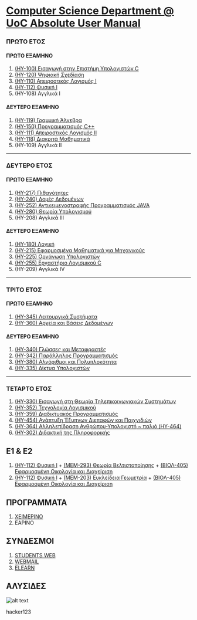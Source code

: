 # [Computer Science Department @ UoC Absolute User Manual](http://www.csd.uoc.gr/index.jsp?content=courses_catalog&openmenu=demoAcc3&lang=gr)

### ΠΡΩΤΟ ΕΤΟΣ

#### ΠΡΩΤΟ ΕΞΑΜΗΝΟ
1. [(ΗΥ-100) Εισαγωγή στην Επιστήμη Υπολογιστών C](https://github.com/keybraker/Computer-Science-Department-Wiki/blob/master/ΜΑΘΗΜΑΤΑ/ΗΥ-100/(ΗΥ-100).md)
2. [(ΗΥ-120) Ψηφιακή Σχεδίαση](https://github.com/Pr0xe/Computer-Science-Department-Wiki/blob/master/%CE%9C%CE%91%CE%98%CE%97%CE%9C%CE%91%CE%A4%CE%91/%CE%97%CE%A5-120/%CE%97%CE%A5-120.md)
3. [(ΗΥ-110) Απειροστικός Λογισμός Ι](https://github.com/keybraker/Computer-Science-Department-Wiki/blob/master/ΜΑΘΗΜΑΤΑ/ΗΥ-110/(ΗΥ-110).md)
4. [(ΗΥ-112) Φυσική Ι](https://www.csd.uoc.gr/~hy112/)
5. (ΗΥ-108) Αγγλικά Ι

#### ΔΕΥΤΕΡΟ ΕΞΑΜΗΝΟ
1. [(HY-119) Γραμμική Άλγεβρα](https://github.com/keybraker/Computer-Science-Department-Wiki/blob/master/ΜΑΘΗΜΑΤΑ/ΗΥ-119/(ΗΥ-119).md)
2. [(ΗΥ-150) Προγραμματισμός C++](https://github.com/keybraker/Computer-Science-Department-Wiki/blob/master/ΜΑΘΗΜΑΤΑ/ΗΥ-150/(ΗΥ-150).md)
3. [(ΗΥ-111) Απειροστικός Λογισμός ΙΙ](https://github.com/keybraker/Computer-Science-Department-Wiki/blob/master/ΜΑΘΗΜΑΤΑ/ΗΥ-111/(ΗΥ-111).md)
4. [(ΗΥ-118) Διακριτά Μαθηματικά](https://github.com/keybraker/Computer-Science-Department-Wiki/blob/master/ΜΑΘΗΜΑΤΑ/ΗΥ-118/(ΗΥ-118).md)
5. (ΗΥ-109) Αγγλικά ΙΙ

***

### ΔΕΥΤΕΡΟ ΕΤΟΣ

#### ΠΡΩΤΟ ΕΞΑΜΗΝΟ
1. [(ΗΥ-217) Πιθανότητες](https://github.com/keybraker/Computer-Science-Department-Wiki/blob/master/ΜΑΘΗΜΑΤΑ/ΗΥ-217/(ΗΥ-217).md)
2. [(ΗΥ-240) Δομές Δεδομένων](https://github.com/keybraker/Computer-Science-Department-Wiki/blob/master/ΜΑΘΗΜΑΤΑ/ΗΥ-240/(ΗΥ-240).md)
3. [(ΗΥ-252) Αντικειμενοστραφής Προγραμματισμός JAVA](https://github.com/keybraker/Computer-Science-Department-Wiki/blob/master/ΜΑΘΗΜΑΤΑ/ΗΥ-252/(ΗΥ-252).md)
4. [(ΗΥ-280) Θεωρία Υπολογισμού](https://github.com/keybraker/Computer-Science-Department-Wiki/blob/master/ΜΑΘΗΜΑΤΑ/ΗΥ-280/(ΗΥ-280).md)
5. (ΗΥ-208) Αγγλικά ΙΙΙ

#### ΔΕΥΤΕΡΟ ΕΞΑΜΗΝΟ
1. [(HY-180) Λογική](https://github.com/keybraker/Computer-Science-Department-Wiki/blob/master/ΜΑΘΗΜΑΤΑ/ΗΥ-180/(ΗΥ-180).md)
2. [(ΗΥ-215) Εφαρμοσμένα Μαθηματικά για Μηχανικούς](https://github.com/keybraker/Computer-Science-Department-Wiki/blob/master/ΜΑΘΗΜΑΤΑ/ΗΥ-215/(ΗΥ-215).md)
3. [(ΗΥ-225) Οργάνωση Υπολογιστών](https://github.com/keybraker/Computer-Science-Department-Wiki/blob/master/ΜΑΘΗΜΑΤΑ/ΗΥ-225/(ΗΥ-225).md)
4. [(ΗΥ-255) Εργαστήριο Λογισμικού C](https://github.com/keybraker/Computer-Science-Department-Wiki/blob/master/ΜΑΘΗΜΑΤΑ/ΗΥ-255/(ΗΥ-255).md)
5. (ΗΥ-209) Αγγλικά IV

***

### ΤΡΙΤΟ ΕΤΟΣ

#### ΠΡΩΤΟ ΕΞΑΜΗΝΟ
1. [(ΗΥ-345) Λειτουργικά Συστήματα](https://github.com/keybraker/Computer-Science-Department-Wiki/blob/master/ΜΑΘΗΜΑΤΑ/ΗΥ-345/(ΗΥ-345).md)
2. [(ΗΥ-360) Αρχεία και Βάσεις Δεδομένων](https://github.com/keybraker/Computer-Science-Department-Wiki/blob/master/ΜΑΘΗΜΑΤΑ/ΗΥ-360/(ΗΥ-360).md)

#### ΔΕΥΤΕΡΟ ΕΞΑΜΗΝΟ
1. [(HY-340) Γλώσσες και Μεταφραστές](https://github.com/keybraker/Computer-Science-Department-Wiki/blob/master/ΜΑΘΗΜΑΤΑ/ΗΥ-340/(ΗΥ-340).md)
1. [(HY-342) Παράλληλος Προγραμματισμός](https://github.com/keybraker/Computer-Science-Department-Wiki/blob/master/ΜΑΘΗΜΑΤΑ/ΗΥ-342/(ΗΥ-342).md)
2. [(ΗΥ-380) Αλγόριθμοι και Πολυπλοκότητα](https://github.com/keybraker/Computer-Science-Department-Wiki/blob/master/ΜΑΘΗΜΑΤΑ/ΗΥ-380/(ΗΥ-380).md)
3. [(ΗΥ-335) Δίκτυα Υπολογιστών](https://github.com/keybraker/Computer-Science-Department-Wiki/blob/master/ΜΑΘΗΜΑΤΑ/ΗΥ-335/(ΗΥ-335).md)

***

### ΤΕΤΑΡΤΟ ΕΤΟΣ
1. [(ΗΥ-330) Εισαγωγή στη Θεωρία Τηλεπικοινωνιακών Συστημάτων](https://github.com/keybraker/Computer-Science-Department-Wiki/blob/master/ΜΑΘΗΜΑΤΑ/ΗΥ-330/(ΗΥ-330).md)
2. [(ΗΥ-352) Τεχνολογία Λογισμικού](https://github.com/keybraker/Computer-Science-Department-Wiki/blob/master/ΜΑΘΗΜΑΤΑ/ΗΥ-352/(ΗΥ-352).md)
3. [(ΗΥ-359) Διαδικτυακός Προγραμματισμός](https://github.com/keybraker/Computer-Science-Department-Wiki/blob/master/ΜΑΘΗΜΑΤΑ/ΗΥ-359/(ΗΥ-359).md)
4. [(HY-454) Ανάπτυξη Έξυπνων Διεπαφών και Παιχνιδιών](https://github.com/keybraker/Computer-Science-Department-Wiki/blob/master/ΜΑΘΗΜΑΤΑ/ΗΥ-454/(ΗΥ-454).md)
4. [(HY-364) Αλληλεπίδραση Ανθρώπου-Υπολογιστή ~ παλιό (HY-464)](https://github.com/keybraker/Computer-Science-Department-Wiki/blob/master/ΜΑΘΗΜΑΤΑ/ΗΥ-364/(ΗΥ-364).md)
5. [(HY-302) Διδακτική της Πληροφορικής](https://github.com/keybraker/Computer-Science-Department-Wiki/blob/master/ΜΑΘΗΜΑΤΑ/ΗΥ-302/(ΗΥ-302).md)

## Ε1 & Ε2
1. [(ΗΥ-112) Φυσική Ι](https://www.csd.uoc.gr/~hy112/) + [(ΜΕΜ-293) Θεωρία Βελτιστοποίησης](http://users.tem.uoc.gr/~gkarali/optimization.html) + [(ΒΙΟΛ-405) Εφαρμοσμένη Οικολογία και Διαχείριση](http://www.biology.uoc.gr/el/department-courses/986)
2. [(ΗΥ-112) Φυσική Ι](https://www.csd.uoc.gr/~hy112/) + [(ΜΕΜ-203) Ευκλείδεια Γεωμετρία](http://users.math.uoc.gr/~jplatis/MEM203-2018-19.html) + [(ΒΙΟΛ-405) Εφαρμοσμένη Οικολογία και Διαχείριση](http://www.biology.uoc.gr/el/department-courses/986)
## ΠΡΟΓΡΑΜΜΑΤΑ

1. [ΧΕΙΜΕΡΙΝΟ](https://www.csd.uoc.gr/CSD/uploaded_files/WROLOGIO%20PROGRAMMA%20XEIMERINOY%20E3AMHNOY%202018-19_ekdosh%209-10-2018.pdf)
2. ΕΑΡΙΝΟ

## ΣΥΝΔΕΣΜΟΙ

1. [STUDENTS WEB](https://student.cc.uoc.gr)
2. [WEBMAIL](https://webmail.edu.uoc.gr/imp/login.php?Horde=gb8de6ia39rnf090m0gfsmsbh4)
3. [ELEARN](https://elearn.uoc.gr/my/)

## ΑΛΥΣΙΔΕΣ

![alt text](https://github.com/keybraker/Computer-Science-Department-Wiki/blob/master/ΑΛΥΣΙΔΕΣ.jpg)

hacker123
